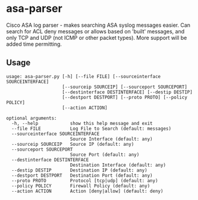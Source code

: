 # asa-parser
Cisco ASA log parser - makes searching ASA syslog messages easier.  Can search for ACL deny messages or allows based on 'built' messages, and only TCP and UDP (not ICMP or other packet types).  More support will be added time permitting.

## Usage
```
usage: asa-parser.py [-h] [--file FILE] [--sourceinterface SOURCEINTERFACE]
                     [--sourceip SOURCEIP] [--sourceport SOURCEPORT]
                     [--destinterface DESTINTERFACE] [--destip DESTIP]
                     [--destport DESTPORT] [--proto PROTO] [--policy POLICY]
                     [--action ACTION]

optional arguments:
  -h, --help            show this help message and exit
  --file FILE           Log File to Search (default: messages)
  --sourceinterface SOURCEINTERFACE
                        Source Interface (default: any)
  --sourceip SOURCEIP   Source IP (default: any)
  --sourceport SOURCEPORT
                        Source Port (default: any)
  --destinterface DESTINTERFACE
                        Destination Interface (default: any)
  --destip DESTIP       Destination IP (default: any)
  --destport DESTPORT   Destination Port (default: any)
  --proto PROTO         Protocol [tcp|udp] (default: any)
  --policy POLICY       Firewall Policy (default: any)
  --action ACTION       Action [deny|allow] (default: deny)
```
